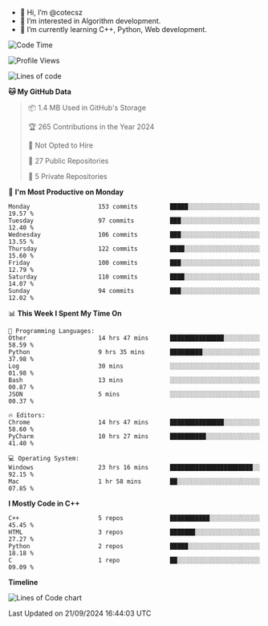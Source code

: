 - 👋 Hi, I’m @cotecsz
- 👀 I’m interested in Algorithm development.
- 🌱 I’m currently learning C++, Python, Web development.

<!---
cotecsz/cotecsz is a ✨ special ✨ repository because its `README.md` (this file) appears on your GitHub profile.
You can click the Preview link to take a look at your changes.
--->

<!--START_SECTION:waka-->
![Code Time](http://img.shields.io/badge/Code%20Time-1%2C744%20hrs%2030%20mins-blue)

![Profile Views](http://img.shields.io/badge/Profile%20Views-0-blue)

![Lines of code](https://img.shields.io/badge/From%20Hello%20World%20I%27ve%20Written-1.2%20million%20lines%20of%20code-blue)

**🐱 My GitHub Data** 

> 📦 1.4 MB Used in GitHub's Storage 
 > 
> 🏆 265 Contributions in the Year 2024
 > 
> 🚫 Not Opted to Hire
 > 
> 📜 27 Public Repositories 
 > 
> 🔑 5 Private Repositories 
 > 
📅 **I'm Most Productive on Monday** 

```text
Monday                   153 commits         █████░░░░░░░░░░░░░░░░░░░░   19.57 % 
Tuesday                  97 commits          ███░░░░░░░░░░░░░░░░░░░░░░   12.40 % 
Wednesday                106 commits         ███░░░░░░░░░░░░░░░░░░░░░░   13.55 % 
Thursday                 122 commits         ████░░░░░░░░░░░░░░░░░░░░░   15.60 % 
Friday                   100 commits         ███░░░░░░░░░░░░░░░░░░░░░░   12.79 % 
Saturday                 110 commits         ████░░░░░░░░░░░░░░░░░░░░░   14.07 % 
Sunday                   94 commits          ███░░░░░░░░░░░░░░░░░░░░░░   12.02 % 
```


📊 **This Week I Spent My Time On** 

```text
💬 Programming Languages: 
Other                    14 hrs 47 mins      ███████████████░░░░░░░░░░   58.59 % 
Python                   9 hrs 35 mins       █████████░░░░░░░░░░░░░░░░   37.98 % 
Log                      30 mins             ░░░░░░░░░░░░░░░░░░░░░░░░░   01.98 % 
Bash                     13 mins             ░░░░░░░░░░░░░░░░░░░░░░░░░   00.87 % 
JSON                     5 mins              ░░░░░░░░░░░░░░░░░░░░░░░░░   00.37 % 

🔥 Editors: 
Chrome                   14 hrs 47 mins      ███████████████░░░░░░░░░░   58.60 % 
PyCharm                  10 hrs 27 mins      ██████████░░░░░░░░░░░░░░░   41.40 % 

💻 Operating System: 
Windows                  23 hrs 16 mins      ███████████████████████░░   92.15 % 
Mac                      1 hr 58 mins        ██░░░░░░░░░░░░░░░░░░░░░░░   07.85 % 
```

**I Mostly Code in C++** 

```text
C++                      5 repos             ███████████░░░░░░░░░░░░░░   45.45 % 
HTML                     3 repos             ███████░░░░░░░░░░░░░░░░░░   27.27 % 
Python                   2 repos             █████░░░░░░░░░░░░░░░░░░░░   18.18 % 
C                        1 repo              ██░░░░░░░░░░░░░░░░░░░░░░░   09.09 % 
```



**Timeline**

![Lines of Code chart](https://raw.githubusercontent.com/cotecsz/cotecsz/master/assets/bar_graph.png)


 Last Updated on 21/09/2024 16:44:03 UTC
<!--END_SECTION:waka-->
